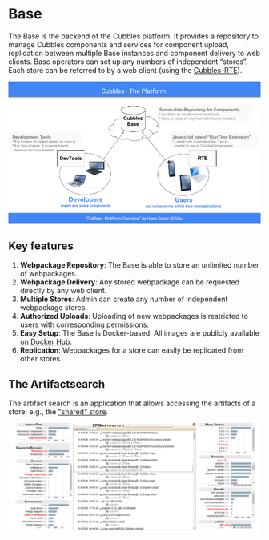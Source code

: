 # Base

The Base is the backend of the Cubbles platform. It provides a repository to manage Cubbles components and services for component upload, replication between multiple Base instances and component delivery to web clients. Base operators can set up any numbers of independent “stores”. Each store can be referred to by a web client \(using the [Cubbles-RTE](runtime-extension-rte/)\).

![The Cubbles Platform](.gitbook/assets/cubbles_platform.png)

## Key features

1. **Webpackage Repository**: The Base is able to store an unlimited number of webpackages.
2. **Webpackage Delivery**: Any stored webpackage can be requested directly by any web client.
3. **Multiple Stores**: Admin can create any number of independent webpackage stores.
4. **Authorized Uploads**: Uploading of new webpackages is restricted to users with corresponding permissions.
5. **Easy Setup**: The Base is Docker-based. All images are publicly available on [Docker Hub](https://hub.docker.com/u/cubbles/).
6. **Replication**: Webpackages for a store can easily be replicated from other stores.

## The Artifactsearch

The artifact search is an application that allows accessing the artifacts of a store; e.g., the ["shared" store](https://cubbles.world/shared/cubx.core.artifactsearch@1.6.1/artifactsearch/index.html).

![Artifactsearch](.gitbook/assets/cubbles_base.png)

